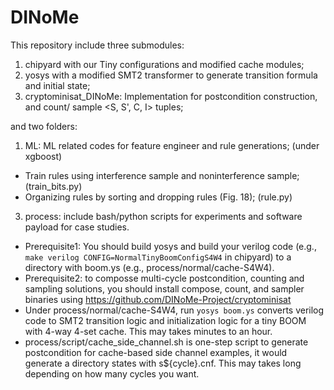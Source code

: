 # DINoMe
This repository include three submodules: 
1. chipyard with our Tiny configurations and modified cache modules;
2. yosys with a modified SMT2 transformer to generate transition formula and initial state;
3. cryptominisat_DINoMe: Implementation for postcondition construction, and count/ sample <S, S', C, I> tuples;

and two folders:
1. ML: ML related codes for feature engineer and rule generations; (under xgboost)
  * Train rules using interference sample and noninterference sample; (train_bits.py)
  * Organizing rules by sorting and dropping rules (Fig. 18); (rule.py)
3. process: include bash/python scripts for experiments and software payload for case studies.
  * Prerequisite1: You should build yosys and build your verilog code (e.g., `make verilog CONFIG=NormalTinyBoomConfigS4W4` in chipyard) to a directory with boom.ys (e.g., process/normal/cache-S4W4). 
  * Prerequisite2: to composse multi-cycle postcondition, counting and sampling solutions, you should install compose, count, and sampler binaries using https://github.com/DINoMe-Project/cryptominisat
  * Under process/normal/cache-S4W4, run `yosys boom.ys` converts verilog code to SMT2 transition logic and initialization logic for a tiny BOOM with 4-way 4-set cache. This may takes minutes to an hour. 
  * process/script/cache_side_channel.sh is one-step script to generate postcondition for cache-based side channel examples, it would generate a directory states with s${cycle}.cnf. This may takes long depending on how many cycles you want.

